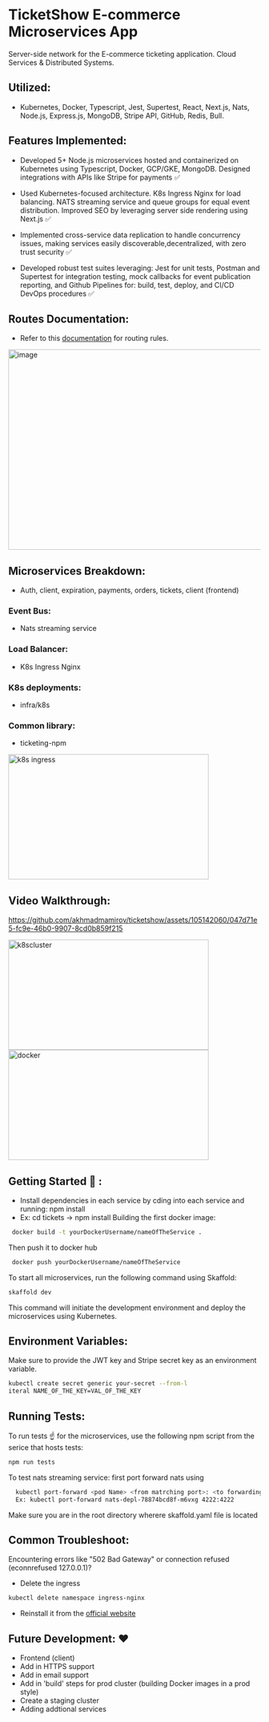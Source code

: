 # TicketShow E-commerce Microservices App

Server-side network for the E-commerce ticketing application. 
Cloud Services & Distributed Systems.

## Utilized: 
- Kubernetes, Docker, Typescript, Jest, Supertest, React, Next.js, Nats, Node.js, Express.js, MongoDB, Stripe API, GitHub, Redis, Bull.

## Features Implemented:

- Developed 5+ Node.js microservices hosted and containerized on Kubernetes using Typescript, Docker, GCP/GKE, MongoDB. Designed integrations with APIs like Stripe for payments ✅

- Used Kubernetes-focused architecture. K8s Ingress Nginx for load balancing. NATS streaming service and queue groups for equal event distribution. Improved SEO by leveraging server side rendering using Next.js ✅

- Implemented cross-service data replication to handle concurrency issues, making services easily discoverable,decentralized, with zero trust security ✅

- Developed robust test suites leveraging: Jest for unit tests, Postman and Supertest for integration testing, mock callbacks for event publication reporting, and Github Pipelines for: build, test, deploy, and CI/CD DevOps procedures ✅

## Routes Documentation:
- Refer to this [documentation](https://akhmadmamirov.github.io/ticketShow-Routes-doc) for routing rules.
<img width="700" height="400" alt="image" src="https://github.com/akhmadmamirov/ticketshow/assets/105142060/286154b7-a66c-4dfa-8729-6d405bf020dd">


## Microservices Breakdown:

- Auth, client, expiration, payments, orders, tickets, client (frontend)

### Event Bus:
- Nats streaming service
  
### Load Balancer:
- K8s Ingress Nginx

### K8s deployments:
- infra/k8s

### Common library:
- ticketing-npm 

<img width="400" height="250" alt="k8s ingress" src="https://github.com/akhmadmamirov/ticketing/assets/105142060/4447114c-3927-44ab-90e2-95aa8f0f293b">

## Video Walkthrough:
https://github.com/akhmadmamirov/ticketshow/assets/105142060/047d71e5-fc9e-46b0-9907-8cd0b859f215


<img width="400" height="220" alt="k8scluster" src="https://github.com/akhmadmamirov/ticketing/assets/105142060/1168b372-e630-4522-b837-0ba9488db390">
<img width="400" height="220" alt="docker" src="https://github.com/akhmadmamirov/ticketing/assets/105142060/b33c8fdd-f154-4455-aed1-81fa987a526d">

## Getting Started 🐳 :
- Install dependencies in each service by cding into each service and running: npm install
- Ex: cd tickets -> npm install
Building the first docker image:
```bash
 docker build -t yourDockerUsername/nameOfTheService .
```
Then push it to docker hub
```bash
 docker push yourDockerUsername/nameOfTheService 
```
To start all microservices, run the following command using Skaffold:
```bash
skaffold dev
```

This command will initiate the development environment and deploy the microservices using Kubernetes.

## Environment Variables:
Make sure to provide the JWT key and Stripe secret key as an environment variable.
```bash
kubectl create secret generic your-secret --from-l
iteral NAME_OF_THE_KEY=VAL_OF_THE_KEY
```

## Running Tests:
To run tests ☝️ for the microservices, use the following npm script from the serice that hosts tests:
```bash
npm run tests
```
To test nats streaming service: first port forward nats using
```bash
  kubectl port-forward <pod Name> <from matrching port>: <to forwarding port> 
  Ex: kubectl port-forward nats-depl-78874bcd8f-m6vxg 4222:4222
```

Make sure you are in the root directory wherere skaffold.yaml file is located

## Common Troubleshoot:

Encountering errors like "502 Bad Gateway" or connection refused (econnrefused 127.0.0.1)?
- Delete the ingress
```bash
kubectl delete namespace ingress-nginx
```
- Reinstall it from the [official website](https://kubernetes.github.io/ingress-nginx/deploy/)

## Future Development: ❤️
- Frontend (client)
- Add in HTTPS support
- Add in email support
- Add in 'build' steps for prod cluster (building Docker images in a prod style)
- Create a staging cluster
- Adding addtional services
